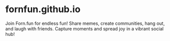 # fornfun.github.io
Join Forn.fun for endless fun! Share memes, create communities, hang out, and laugh with friends. Capture moments and spread joy in a vibrant social hub!
